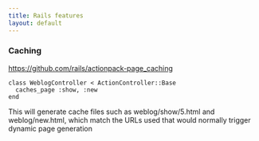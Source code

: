 ```yaml
---
title: Rails features
layout: default
---
```


### Caching

https://github.com/rails/actionpack-page_caching

    class WeblogController < ActionController::Base
      caches_page :show, :new
    end

This will generate cache files such as weblog/show/5.html and weblog/new.html, 
     which match the URLs used that would normally trigger dynamic page 
     generation
